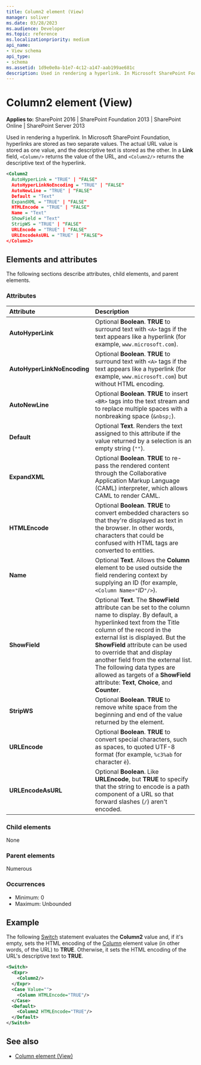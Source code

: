```yaml
---
title: Column2 element (View)
manager: soliver
ms.date: 03/28/2023
ms.audience: Developer
ms.topic: reference
ms.localizationpriority: medium
api_name:
- View schema
api_type:
- schema
ms.assetid: 1d9e0e0a-b1e7-4c12-a147-aab199ae681c
description: Used in rendering a hyperlink. In Microsoft SharePoint Foundation, hyperlinks are stored as two separate values.
---
```


# Column2 element (View)

**Applies to:** SharePoint 2016 | SharePoint Foundation 2013 | SharePoint Online | SharePoint Server 2013

Used in rendering a hyperlink. In Microsoft SharePoint Foundation, hyperlinks are stored as two separate values. The actual URL value is stored as one value, and the descriptive text is stored as the other. In a **Link** field, `<Column/>` returns the value of the URL, and `<Column2/>` returns the descriptive text of the hyperlink.

```XML
<Column2
  AutoHyperLink = "TRUE" | "FALSE"
  AutoHyperLinkNoEncoding = "TRUE" | "FALSE"
  AutoNewLine = "TRUE" | "FALSE"
  Default = "Text"
  ExpandXML = "TRUE" | "FALSE"
  HTMLEncode = "TRUE" | "FALSE"
  Name = "Text"
  ShowField = "Text"
  StripWS = "TRUE" | "FALSE"
  URLEncode = "TRUE" | "FALSE"
  URLEncodeAsURL = "TRUE" | "FALSE">
</Column2>
```

## Elements and attributes

The following sections describe attributes, child elements, and parent elements.

### Attributes

|        **Attribute**        |                                                                                                                                                                                                           **Description**                                                                                                                                                                                                            |
| :-------------------------- | :----------------------------------------------------------------------------------------------------------------------------------------------------------------------------------------------------------------------------------------------------------------------------------------------------------------------------------------------------------------------------------------------------------------------------------- |
| **AutoHyperLink**           | Optional **Boolean**. **TRUE** to surround text with `<A>` tags if the text appears like a hyperlink (for example, `www.microsoft.com`).                                                                                                                                                                                                                                                                                             |
| **AutoHyperLinkNoEncoding** | Optional **Boolean**. **TRUE** to surround text with `<A>` tags if the text appears like a hyperlink (for example, `www.microsoft.com`) but without HTML encoding.                                                                                                                                                                                                                                                                   |
| **AutoNewLine**             | Optional **Boolean**. **TRUE** to insert `<BR>` tags into the text stream and to replace multiple spaces with a nonbreaking space (`&nbsp;`).                                                                                                                                                                                                                                                                                        |
| **Default**                 | Optional **Text**. Renders the text assigned to this attribute if the value returned by a selection is an empty string (`""`).                                                                                                                                                                                                                                                                                                       |
| **ExpandXML**               | Optional **Boolean**. **TRUE** to re-pass the rendered content through the Collaborative Application Markup Language (CAML) interpreter, which allows CAML to render CAML.                                                                                                                                                                                                                                                           |
| **HTMLEncode**              | Optional **Boolean**. **TRUE** to convert embedded characters so that they're displayed as text in the browser. In other words, characters that could be confused with HTML tags are converted to entities.                                                                                                                                                                                                                         |
| **Name**                    | Optional **Text**. Allows the **Column** element to be used outside the field rendering context by supplying an ID (for example,  `<Column Name="`_ID_`"/>`).                                                                                                                                                                                                                                                                        |
| **ShowField**               | Optional **Text**. The **ShowField** attribute can be set to the column name to display. By default, a hyperlinked text from the Title column of the record in the external list is displayed. But the **ShowField** attribute can be used to override that and display another field from the external list.   The following data types are allowed as targets of a **ShowField** attribute: **Text**, **Choice**, and **Counter**. |
| **StripWS**                 | Optional **Boolean**. **TRUE** to remove white space from the beginning and end of the value returned by the element.                                                                                                                                                                                                                                                                                                                |
| **URLEncode**               | Optional **Boolean**. **TRUE** to convert special characters, such as spaces, to quoted UTF-8 format (for example, `%c3%ab` for character `ë`).                                                                                                                                                                                                                                                                                      |
| **URLEncodeAsURL**          | Optional **Boolean**. Like **URLEncode**, but **TRUE** to specify that the string to encode is a path component of a URL so that forward slashes (`/`) aren't encoded.                                                                                                                                                                                                                                                              |

### Child elements

None

### Parent elements

Numerous

### Occurrences

- Minimum: 0
- Maximum: Unbounded

## Example

The following [Switch](switch-element-view.md) statement evaluates the **Column2** value and, if it's empty, sets the HTML encoding of the [Column](column-element-view.md) element value (in other words, of the URL) to **TRUE**. Otherwise, it sets the HTML encoding of the URL's descriptive text to **TRUE**.

```XML
<Switch>
  <Expr>
    <Column2/>
  </Expr>
  <Case Value="">
    <Column HTMLEncode="TRUE"/>
  </Case>
  <Default>
    <Column2 HTMLEncode="TRUE"/>
  </Default>
</Switch>
```

## See also

- [Column element (View)](column-element-view.md)
